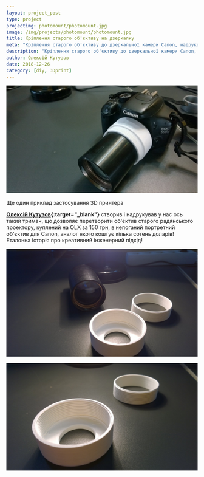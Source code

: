 ```yaml
---
layout: project_post
type: project
projectimg: photomount/photomount.jpg
image: /img/projects/photomount/photomount.jpg
title: Кріплення старого об'єктиву на дзеркалку 
meta: "Кріплення старого об'єктиву до дзеркальної камери Canon, надруковане на 3D принтері"
description: "Кріплення старого об'єктиву до дзеркальної камери Canon, надруковане на 3D принтері"
author: Олексій Кутузов
date: 2018-12-26
category: [diy, 3Dprint]
---
```


![](/img/projects/photomount/photomount.jpg)
 
Ще один приклад застосування 3D принтера

**[Олексій Кутузов](https://www.facebook.com/kutuzoff.leha){:target="_blank"}** створив і надрукував у нас ось такий тримач, що дозволяє перетворити об'єктив старого радянського проектору, куплений на OLX за 150 грн, в непоганий портретний об'єктив для Canon, аналог якого коштує кілька сотень доларів! Еталонна історія про креативний інженерний підхід!

![](/img/projects/photomount/photomount2.jpg)

![](/img/projects/photomount/photomount3.jpg)
